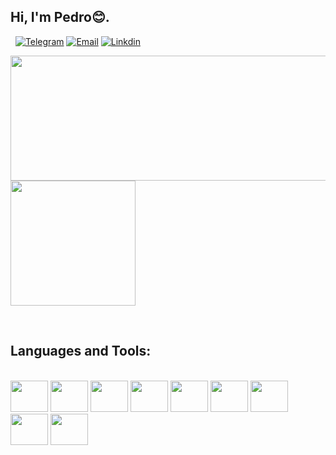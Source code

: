## Hi, I'm Pedro😊.

&nbsp;
[![Telegram](https://img.shields.io/badge/Telegram-2CA5E0?style=for-the-badge&logo=telegram&logoColor=white
)](https://t.me/boloto1979)
[![Email](https://img.shields.io/badge/Gmail-D14836?style=for-the-badge&logo=gmail&logoColor=white
)](https://criarmeulink.com.br/u/1675193138)
[![Linkdin](https://img.shields.io/badge/linktree-39E09B?style=for-the-badge&logo=linktree&logoColor=white
)](www.linkedin.com/in/pedro-lima-5968b81b5)
<div style="display: inline_block">
  <img height="200em" width="1000" src="https://github-readme-stats.vercel.app/api?username=boloto1979&show_icons=true&theme=transparent">
  <img height="200em" src="https://viralviralvideos.com/wp-content/uploads/2014/06/GIF-Hacker.gif">
</div>

&nbsp;
## Languages and Tools:
<div style="display: inline_block"><br/>
  <img aligh="center" height="50" width="60" src="https://cdn.jsdelivr.net/gh/devicons/devicon/icons/css3/css3-original-wordmark.svg" />
  <img aligh="center" height="50" width="60" src="https://cdn.jsdelivr.net/gh/devicons/devicon/icons/javascript/javascript-original.svg" />
  <img aligh="center" height="50" width="60" src="https://cdn.jsdelivr.net/gh/devicons/devicon/icons/python/python-original.svg" />
  <img aligh="center" height="50" width="60" src="https://cdn.jsdelivr.net/gh/devicons/devicon/icons/csharp/csharp-original.svg" />
  <img aligh="center" height="50" width="60" src="https://cdn.jsdelivr.net/gh/devicons/devicon/icons/linux/linux-original.svg" />
  <img aligh="center" height="50" width="60" src="https://cdn.jsdelivr.net/gh/devicons/devicon/icons/react/react-original.svg" />
  <img aligh="center" height="50" width="60" src="https://cdn.jsdelivr.net/gh/devicons/devicon/icons/mysql/mysql-original-wordmark.svg" />
  <img aligh="center" height="50" width="60" src="https://cdn.jsdelivr.net/gh/devicons/devicon/icons/php/php-original.svg" />
  <img aligh="center" height="50" width="60" src="https://cdn.jsdelivr.net/gh/devicons/devicon/icons/laravel/laravel-plain-wordmark.svg" />
</div><br/>
